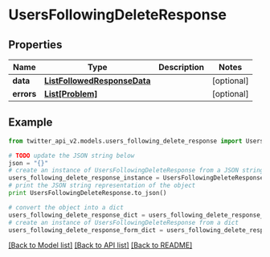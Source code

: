 # UsersFollowingDeleteResponse


## Properties
Name | Type | Description | Notes
------------ | ------------- | ------------- | -------------
**data** | [**ListFollowedResponseData**](ListFollowedResponseData.md) |  | [optional] 
**errors** | [**List[Problem]**](Problem.md) |  | [optional] 

## Example

```python
from twitter_api_v2.models.users_following_delete_response import UsersFollowingDeleteResponse

# TODO update the JSON string below
json = "{}"
# create an instance of UsersFollowingDeleteResponse from a JSON string
users_following_delete_response_instance = UsersFollowingDeleteResponse.from_json(json)
# print the JSON string representation of the object
print UsersFollowingDeleteResponse.to_json()

# convert the object into a dict
users_following_delete_response_dict = users_following_delete_response_instance.to_dict()
# create an instance of UsersFollowingDeleteResponse from a dict
users_following_delete_response_form_dict = users_following_delete_response.from_dict(users_following_delete_response_dict)
```
[[Back to Model list]](../README.md#documentation-for-models) [[Back to API list]](../README.md#documentation-for-api-endpoints) [[Back to README]](../README.md)


